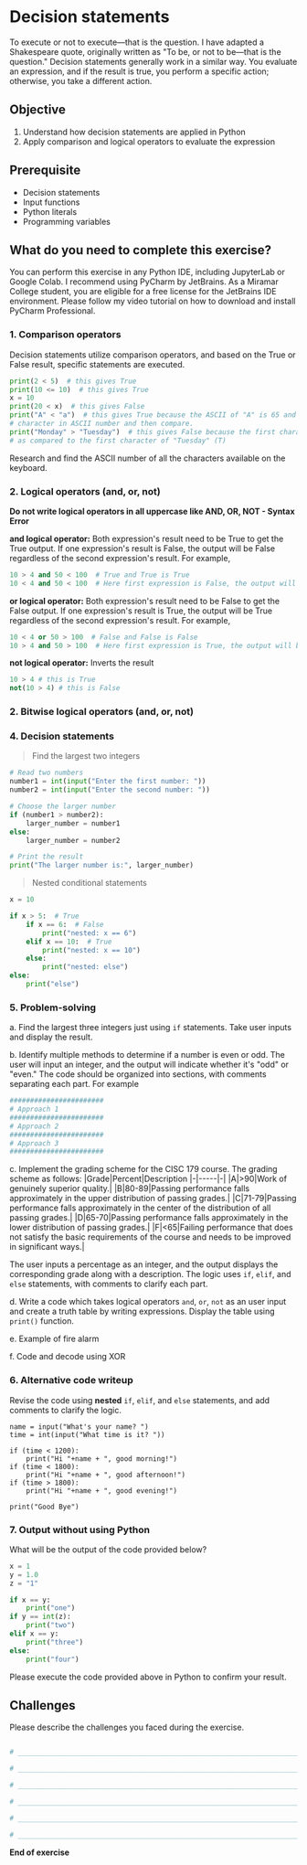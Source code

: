 # Decision statements

To execute or not to execute—that is the question. I have adapted a Shakespeare quote, originally written as "To be, or not to be—that is the question." Decision statements generally work in a similar way. You evaluate an expression, and if the result is true, you perform a specific action; otherwise, you take a different action.

## Objective

1. Understand how decision statements are applied in Python
2. Apply comparison and logical operators to evaluate the expression

## Prerequisite

- Decision statements
- Input functions
- Python literals
- Programming variables

## What do you need to complete this exercise?

You can perform this exercise in any Python IDE, including JupyterLab or Google Colab.
I recommend using PyCharm by JetBrains. As a Miramar College student, you are eligible for a free license for the JetBrains IDE environment. 
Please follow my video tutorial on how to download and install PyCharm Professional. 

### 1. Comparison operators
Decision statements utilize comparison operators, and based on the True or False result, specific statements are executed.

```python
print(2 < 5)  # this gives True
print(10 <= 10)  # this gives True
x = 10 
print(20 < x)  # this gives False
print("A" < "a")  # this gives True because the ASCII of "A" is 65 and "a" is 97. The Python interpreter converts the
# character in ASCII number and then compare.
print("Monday" > "Tuesday")  # this gives False because the first character of "Monday" (M) has a lower ASCII value
# as compared to the first character of "Tuesday" (T)
```

Research and find the ASCII number of all the characters available on the keyboard.

### 2. Logical operators (and, or, not)
**Do not write logical operators in all uppercase like AND, OR, NOT - Syntax Error**

**and logical operator:** Both expression's result need to be True to get the True output. 
If one expression's result is False, the output will be False regardless of the second expression's result. For example,

``` python
10 > 4 and 50 < 100  # True and True is True
10 < 4 and 50 < 100  # Here first expression is False, the output will be False
```
**or logical operator:** Both expression's result need to be False to get the False output. 
If one expression's result is True, the output will be True regardless of the second expression's result. For example,

``` python
10 < 4 or 50 > 100  # False and False is False
10 > 4 and 50 > 100  # Here first expression is True, the output will be True
```
**not logical operator:** Inverts the result
```python
10 > 4 # this is True
not(10 > 4) # this is False
```

### 2. Bitwise logical operators (and, or, not)

### 4. Decision statements

> Find the largest two integers

```python
# Read two numbers
number1 = int(input("Enter the first number: "))
number2 = int(input("Enter the second number: "))

# Choose the larger number
if (number1 > number2):
    larger_number = number1
else:
    larger_number = number2

# Print the result
print("The larger number is:", larger_number)

```

> Nested conditional statements

```python
x = 10

if x > 5:  # True
    if x == 6:  # False
        print("nested: x == 6")
    elif x == 10:  # True
        print("nested: x == 10")
    else:
        print("nested: else")
else:
    print("else")

```


### 5. Problem-solving
a. Find the largest three integers just using ```if``` statements. Take user inputs and display the result. 

b. Identify multiple methods to determine if a number is even or odd. The user will input an integer, and the output will indicate whether it's "odd" or "even." The code should be organized into sections, with comments separating each part. For example

```python
#######################
# Approach 1
#######################
# Approach 2
#######################
# Approach 3
#######################
```
c. Implement the grading scheme for the CISC 179 course. The grading scheme as follows:
|Grade|Percent|Description
|-|-----|-|
|A|>90|Work of genuinely superior quality.|
|B|80-89|Passing performance falls approximately in the upper distribution of passing grades.|
|C|71-79|Passing performance falls approximately in the center of the distribution of all passing grades.|
|D|65-70|Passing performance falls approximately in the lower distribution of passing grades.|
|F|<65|Failing performance that does not satisfy the basic requirements of the course and needs to be improved in significant ways.|

The user inputs a percentage as an integer, and the output displays the corresponding grade along with a description. The logic uses ```if```, ```elif```, and ```else``` statements, with comments to clarify each part.

d. Write a code which takes logical operators ```and```, ```or```, ```not``` as an user input and create a truth table by writing expressions. Display the table using ```print()``` function.

e. Example of fire alarm

f. Code and decode using XOR


### 6. Alternative code writeup
Revise the code using **nested** ```if```, ```elif```, and ```else``` statements, and add comments to clarify the logic.
```
name = input("What's your name? ")
time = int(input("What time is it? "))

if (time < 1200):
    print("Hi "+name + ", good morning!")
if (time < 1800):
    print("Hi "+name + ", good afternoon!")
if (time > 1800):
    print("Hi "+name + ", good evening!")

print("Good Bye")
```

### 7. Output without using Python
What will be the output of the code provided below?
```python
x = 1
y = 1.0
z = "1"

if x == y:
    print("one")
if y == int(z):
    print("two")
elif x == y:
    print("three")
else:
    print("four")
```
Please execute the code provided above in Python to confirm your result.

## Challenges

Please describe the challenges you faced during the exercise.

```python

# _________________________________________________________________________________________________

# _________________________________________________________________________________________________

# _________________________________________________________________________________________________

# _________________________________________________________________________________________________

# _________________________________________________________________________________________________

# _________________________________________________________________________________________________

```

**End of exercise**

